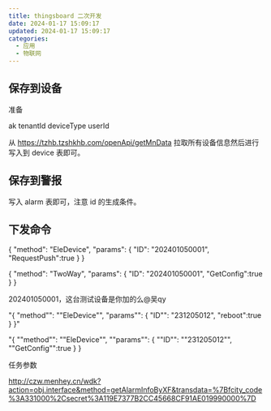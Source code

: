 ```yaml
---
title: thingsboard 二次开发
date: 2024-01-17 15:09:17
updated: 2024-01-17 15:09:17
categories:
  - 应用
  - 物联网
---
```


## 保存到设备

准备

ak
tenantId
deviceType
userId

从 <https://tzhb.tzshkhb.com/openApi/getMnData> 拉取所有设备信息然后进行写入到 device 表即可。

## 保存到警报

写入 alarm 表即可，注意 id 的生成条件。

## 下发命令

{
  "method": "EleDevice",
  "params": {
    "ID": "202401050001",
    "RequestPush":true
  }
}




{
  "method": "TwoWay",
  "params": {
    "ID": "202401050001",
    "GetConfig":true
  }
}



202401050001，这台测试设备是你加的么@吴qy 




"{
  "method"": ""EleDevice"",
  "params"": {
    "ID"": "231205012",
    "reboot":true
  }
}"



"{
  ""method"": ""EleDevice"",
  ""params"": {
    ""ID"": ""231205012"",
    ""GetConfig"":true
  }
}


任务参数

http://czw.menhey.cn/wdk?action=obj.interface&method=getAlarmInfoByXF&transdata=%7Bfcity_code%3A331000%2Csecret%3A119E7377B2CC45668CF91AE019990000%7D
